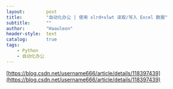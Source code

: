 ```yaml
---
layout:        post
title:         "自动化办公 | 使用 xlrd+xlwt 读取/写入 Excel 数据"
subtitle:      ""
author:        "Haauleon"
header-style:  text
catalog:       true
tags:
    - Python
    - 自动化办公
---
```


[https://blog.csdn.net/username666/article/details/118397439](https://blog.csdn.net/username666/article/details/118397439)